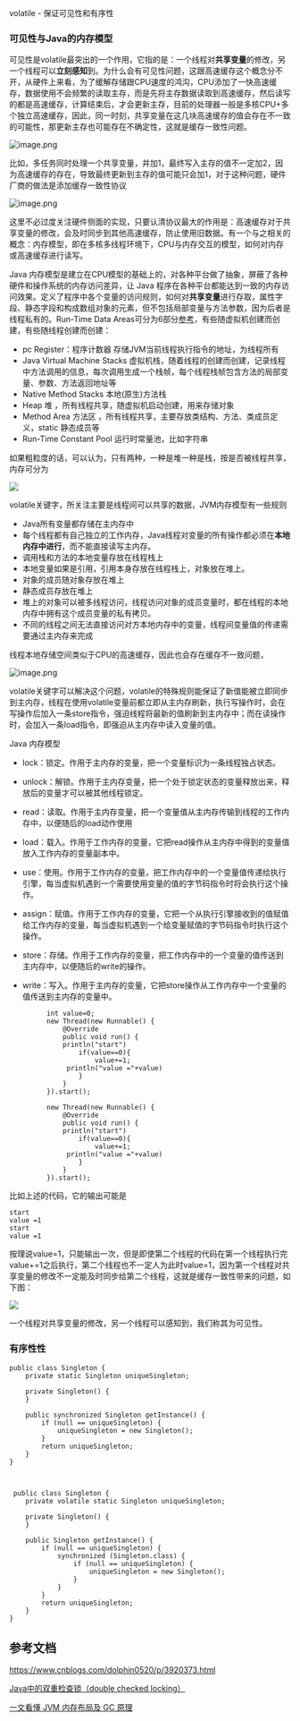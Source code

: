 volatile - 保证可见性和有序性

### 可见性与Java的内存模型

可见性是volatile最突出的一个作用，它指的是：一个线程对**共享变量**的修改，另一个线程可以**立刻感知**到。为什么会有可见性问题，这跟高速缓存这个概念分不开，从硬件上来看，为了缓解存储跟CPU速度的鸿沟，CPU添加了一快高速缓存，数据使用不会频繁的读取主存，而是先将主存数据读取到高速缓存，然后读写的都是高速缓存，计算结束后，才会更新主存，目前的处理器一般是多核CPU+多个独立高速缓存，因此，同一时刻，共享变量在这几块高速缓存的值会存在不一致的可能性，那更新主存也可能存在不确定性，这就是缓存一致性问题。

![image.png](https://p3-juejin.byteimg.com/tos-cn-i-k3u1fbpfcp/59dc737dae3345aaa4178d587060c8fb~tplv-k3u1fbpfcp-watermark.image?)

比如，多任务同时处理一个共享变量，并加1，最终写入主存的值不一定加2，因为高速缓存的存在，导致最终更新到主存的值可能只会加1，对于这种问题，硬件厂商的做法是添加缓存一致性协议

![image.png](https://p9-juejin.byteimg.com/tos-cn-i-k3u1fbpfcp/e8561379c17e473a87b7cf4b2a95b841~tplv-k3u1fbpfcp-watermark.image?)

这里不必过度关注硬件侧面的实现，只要认清协议最大的作用是：高速缓存对于共享变量的修改，会及时同步到其他高速缓存，防止使用旧数据。有一个与之相关的概念：内存模型，即在多核多线程环境下，CPU与内存交互的模型，如何对内存或高速缓存进行读写。
 
 Java 内存模型是建立在CPU模型的基础上的，对各种平台做了抽象，屏蔽了各种硬件和操作系统的内存访问差异，让 Java 程序在各种平台都能达到一致的内存访问效果。定义了程序中各个变量的访问规则，如何对**共享变量**进行存取，属性字段、静态字段和构成数组对象的元素，但不包括局部变量与方法参数，因为后者是线程私有的。Run-Time Data Areas可分为6部分[参考](https://docs.oracle.com/javase/specs/jvms/se8/html/jvms-2.html#jvms-2.5)，有些随虚拟机创建而创建，有些随线程创建而创建：

* pc Register：程序计数器  存储JVM当前线程执行指令的地址，为线程所有
* Java Virtual Machine Stacks  虚拟机栈，随着线程的创建而创建，记录线程中方法调用的信息，每次调用生成一个栈帧，每个线程栈帧包含方法的局部变量、参数、方法返回地址等
* Native Method Stacks 本地(原生)方法栈
*  Heap 堆 ，所有线程共享，随虚拟机启动创建，用来存储对象
*  Method Area 方法区 ，所有线程共享，主要存放类结构、方法、类成员定义，static 静态成员等
*  Run-Time Constant Pool  运行时常量池，比如字符串

如果粗粒度的话，可以认为，只有两种，一种是堆一种是栈，按是否被线程共享，内存可分为

 ![](https://static001.infoq.cn/resource/image/b4/62/b4ff890142874a6cbef1ad7a80eb7462.png) 
 
 volatile关键字，所关注主要是线程间可以共享的数据，JVM内存模型有一些规则

*  Java所有变量都存储在主内存中
*  每个线程都有自己独立的工作内存，Java线程对变量的所有操作都必须在**本地内存中进行**，而不能直接读写主内存。
*  调用栈和方法的本地变量存放在线程栈上
*  本地变量如果是引用，引用本身存放在线程栈上，对象放在堆上。
*  对象的成员随对象存放在堆上 
*  静态成员存放在堆上
*  堆上的对象可以被多线程访问，线程访问对象的成员变量时，都在线程的本地内存中拥有这个成员变量的私有拷贝。
*  不同的线程之间无法直接访问对方本地内存中的变量，线程间变量值的传递需要通过主内存来完成

线程本地存储空间类似于CPU的高速缓存，因此也会存在缓存不一致问题，

![image.png](https://p1-juejin.byteimg.com/tos-cn-i-k3u1fbpfcp/afef663c05084bc0af2ed786834d2bb3~tplv-k3u1fbpfcp-watermark.image?)

volatile关键字可以解决这个问题，volatile的特殊规则能保证了新值能被立即同步到主内存，线程在使用volatile变量前都立即从主内存刷新，执行写操作时，会在写操作后加入一条store指令，强迫线程将最新的值刷新到主内存中；而在读操作时，会加入一条load指令，即强迫从主内存中读入变量的值。



 Java 内存模型
 
* lock：锁定。作用于主内存的变量，把一个变量标识为一条线程独占状态。
* unlock：解锁。作用于主内存变量，把一个处于锁定状态的变量释放出来，释放后的变量才可以被其他线程锁定。
* read：读取。作用于主内存变量，把一个变量值从主内存传输到线程的工作内存中，以便随后的load动作使用
* load：载入。作用于工作内存的变量，它把read操作从主内存中得到的变量值放入工作内存的变量副本中。
* use：使用。作用于工作内存的变量，把工作内存中的一个变量值传递给执行引擎，每当虚拟机遇到一个需要使用变量的值的字节码指令时将会执行这个操作。
* assign：赋值。作用于工作内存的变量，它把一个从执行引擎接收到的值赋值给工作内存的变量，每当虚拟机遇到一个给变量赋值的字节码指令时执行这个操作。
* store：存储。作用于工作内存的变量，把工作内存中的一个变量的值传送到主内存中，以便随后的write的操作。
* write：写入。作用于主内存的变量，它把store操作从工作内存中一个变量的值传送到主内存的变量中。

	        int value=0;
	        new Thread(new Runnable() {
	            @Override
	            public void run() {
	            println("start")
	                if(value==0){
	                    value+=1;
	             println("value ="+value)     
	                }
	            }
	        }).start();
	        
	        new Thread(new Runnable() {
	            @Override
	            public void run() {
	            println("start")
	                if(value==0){
	                    value+=1;
	             println("value ="+value)     
	                }
	            }
	        }).start();

比如上述的代码，它的输出可能是

	start
	value =1
	start
	value =1

按理说value=1，只能输出一次，但是即使第二个线程的代码在第一个线程执行完value+=1之后执行，第二个线程也不一定人为此时value=1，因为第一个线程对共享变量的修改不一定能及时同步给第二个线程，这就是缓存一致性带来的问题，如下图：

![](https://images0.cnblogs.com/blog/288799/201408/212219343783699.jpg)



一个线程对共享变量的修改，另一个线程可以感知到，我们称其为可见性。
	
### 有序性性
	
	public class Singleton {
	    private static Singleton uniqueSingleton;
	
	    private Singleton() {
	    }
	
	    public synchronized Singleton getInstance() {
	        if (null == uniqueSingleton) {
	            uniqueSingleton = new Singleton();
	        }
	        return uniqueSingleton;
	    }
	}
		


	 public class Singleton {
	    private volatile static Singleton uniqueSingleton;
	
	    private Singleton() {
	    }
	
	    public Singleton getInstance() {
	        if (null == uniqueSingleton) {
	            synchronized (Singleton.class) {
	                if (null == uniqueSingleton) {
	                    uniqueSingleton = new Singleton();
	                }
	            }
	        }
	        return uniqueSingleton;
	    }
	}
	
## 	参考文档

https://www.cnblogs.com/dolphin0520/p/3920373.html

[Java中的双重检查锁（double checked locking）](https://www.cnblogs.com/xz816111/p/8470048.html)

[一文看懂 JVM 内存布局及 GC 原理](https://www.infoq.cn/article/3wyretkqrhivtw4frmr3)